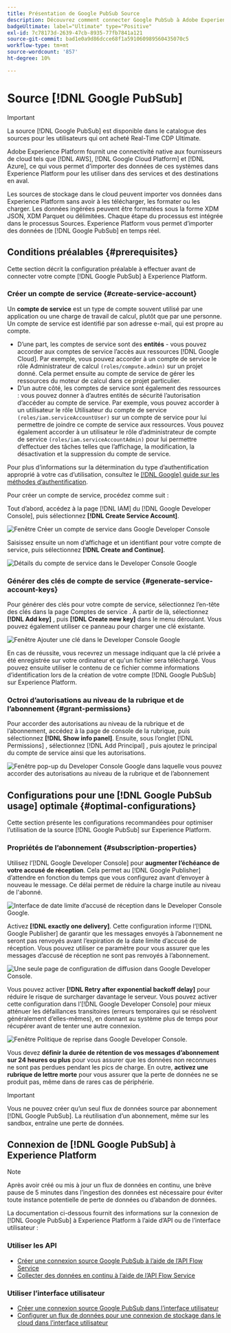 ```yaml
---
title: Présentation de Google PubSub Source
description: Découvrez comment connecter Google PubSub à Adobe Experience Platform à l’aide des API ou de l’interface utilisateur.
badgeUltimate: label="Ultimate" type="Positive"
exl-id: 7c78173d-2639-47cb-8935-77fb7841a121
source-git-commit: bad1e0a9d86dcce68f1a591060989560435070c5
workflow-type: tm+mt
source-wordcount: '857'
ht-degree: 10%

---
```


# Source [!DNL Google PubSub]

>[!IMPORTANT]
>
>La source [!DNL Google PubSub] est disponible dans le catalogue des sources pour les utilisateurs qui ont acheté Real-Time CDP Ultimate.

Adobe Experience Platform fournit une connectivité native aux fournisseurs de cloud tels que [!DNL AWS], [!DNL Google Cloud Platform] et [!DNL Azure], ce qui vous permet d’importer des données de ces systèmes dans Experience Platform pour les utiliser dans des services et des destinations en aval.

Les sources de stockage dans le cloud peuvent importer vos données dans Experience Platform sans avoir à les télécharger, les formater ou les charger. Les données ingérées peuvent être formatées sous la forme XDM JSON, XDM Parquet ou délimitées. Chaque étape du processus est intégrée dans le processus Sources. Experience Platform vous permet d’importer des données de [!DNL Google PubSub] en temps réel.

## Conditions préalables {#prerequisites}

Cette section décrit la configuration préalable à effectuer avant de connecter votre compte [!DNL Google PubSub] à Experience Platform.

### Créer un compte de service {#create-service-account}

Un **compte de service** est un type de compte souvent utilisé par une application ou une charge de travail de calcul, plutôt que par une personne. Un compte de service est identifié par son adresse e-mail, qui est propre au compte.

* D’une part, les comptes de service sont des **entités** - vous pouvez accorder aux comptes de service l’accès aux ressources [!DNL Google Cloud]. Par exemple, vous pouvez accorder à un compte de service le rôle Administrateur de calcul `(roles/compute.admin)` sur un projet donné. Cela permet ensuite au compte de service de gérer les ressources du moteur de calcul dans ce projet particulier.
* D’un autre côté, les comptes de service sont également des ressources : vous pouvez donner à d’autres entités de sécurité l’autorisation d’accéder au compte de service. Par exemple, vous pouvez accorder à un utilisateur le rôle Utilisateur du compte de service `(roles/iam.serviceAccountUser)` sur un compte de service pour lui permettre de joindre ce compte de service aux ressources. Vous pouvez également accorder à un utilisateur le rôle d’administrateur de compte de service `(roles/iam.serviceAccountAdmin)` pour lui permettre d’effectuer des tâches telles que l’affichage, la modification, la désactivation et la suppression du compte de service.

Pour plus d’informations sur la détermination du type d’authentification approprié à votre cas d’utilisation, consultez le [[!DNL Google] guide sur les méthodes d’authentification](https://cloud.google.com/docs/authentication).

Pour créer un compte de service, procédez comme suit :

Tout d’abord, accédez à la page [!DNL IAM] du [!DNL Google Developer Console], puis sélectionnez **[!DNL Create Service Account]**.

![Fenêtre Créer un compte de service dans Google Developer Console](../../images/tutorials/create/google-pubsub/create-service-account.png)

Saisissez ensuite un nom d’affichage et un identifiant pour votre compte de service, puis sélectionnez **[!DNL Create and Continue]**.

![Détails du compte de service dans le Developer Console Google](../../images/tutorials/create/google-pubsub/service-account-details.png)

### Générer des clés de compte de service {#generate-service-account-keys}

Pour générer des clés pour votre compte de service, sélectionnez l’en-tête des clés dans la page Comptes de service . À partir de là, sélectionnez **[!DNL Add key]** , puis **[!DNL Create new key]** dans le menu déroulant. Vous pouvez également utiliser ce panneau pour charger une clé existante.

![Fenêtre Ajouter une clé dans le Developer Console Google](../../images/tutorials/create/google-pubsub/add-key.png)

En cas de réussite, vous recevrez un message indiquant que la clé privée a été enregistrée sur votre ordinateur et qu&#39;un fichier sera téléchargé. Vous pouvez ensuite utiliser le contenu de ce fichier comme informations d’identification lors de la création de votre compte [!DNL Google PubSub] sur Experience Platform.

### Octroi d’autorisations au niveau de la rubrique et de l’abonnement {#grant-permissions}

Pour accorder des autorisations au niveau de la rubrique et de l’abonnement, accédez à la page de console de la rubrique, puis sélectionnez **[!DNL Show info panel]**. Ensuite, sous l’onglet [!DNL Permissions] , sélectionnez [!DNL Add Principal] , puis ajoutez le principal du compte de service ainsi que les autorisations.

![Fenêtre pop-up du Developer Console Google dans laquelle vous pouvez accorder des autorisations au niveau de la rubrique et de l’abonnement](../../images/tutorials/create/google-pubsub/add-principal.png)

## Configurations pour une [!DNL Google PubSub usage] optimale {#optimal-configurations}

Cette section présente les configurations recommandées pour optimiser l’utilisation de la source [!DNL Google PubSub] sur Experience Platform.

### Propriétés de l’abonnement {#subscription-properties}

Utilisez l’[!DNL Google Developer Console] pour **augmenter l’échéance de votre accusé de réception**. Cela permet au [!DNL Google Publisher] d’attendre en fonction du temps que vous configurez avant d’envoyer à nouveau le message. Ce délai permet de réduire la charge inutile au niveau de l&#39;abonné.

![Interface de date limite d’accusé de réception dans le Developer Console Google.](../../images/tutorials/create/google-pubsub/acknowledgement-deadline.png)

Activez **[!DNL exactly one delivery]**. Cette configuration informe l’[!DNL Google Publisher] de garantir que les messages envoyés à l’abonnement ne seront pas renvoyés avant l’expiration de la date limite d’accusé de réception. Vous pouvez utiliser ce paramètre pour vous assurer que les messages d’accusé de réception ne sont pas renvoyés à l’abonnement.

![Une seule page de configuration de diffusion dans Google Developer Console.](../../images/tutorials/create/google-pubsub/exactly-one-delivery.png)

Vous pouvez activer **[!DNL Retry after exponential backoff delay]** pour réduire le risque de surcharger davantage le serveur. Vous pouvez activer cette configuration dans l’[!DNL Google Developer Console] pour mieux atténuer les défaillances transitoires (erreurs temporaires qui se résolvent généralement d’elles-mêmes), en donnant au système plus de temps pour récupérer avant de tenter une autre connexion.

![Fenêtre Politique de reprise dans Google Developer Console.](../../images/tutorials/create/google-pubsub/retry-policy.png)

Vous devez **définir la durée de rétention de vos messages d’abonnement sur 24 heures ou plus** pour vous assurer que les données non reconnues ne sont pas perdues pendant les pics de charge. En outre, **activez une rubrique de lettre morte** pour vous assurer que la perte de données ne se produit pas, même dans de rares cas de périphérie.

>[!IMPORTANT]
>
>Vous ne pouvez créer qu’un seul flux de données source par abonnement [!DNL Google PubSub]. La réutilisation d’un abonnement, même sur les sandbox, entraîne une perte de données.

## Connexion de [!DNL Google PubSub] à Experience Platform

>[!NOTE]
>
>Après avoir créé ou mis à jour un flux de données en continu, une brève pause de 5 minutes dans l’ingestion des données est nécessaire pour éviter toute instance potentielle de perte de données ou d’abandon de données.

La documentation ci-dessous fournit des informations sur la connexion de [!DNL Google PubSub] à Experience Platform à l’aide d’API ou de l’interface utilisateur :

### Utiliser les API

* [Créer une connexion source Google PubSub à l’aide de l’API Flow Service](../../tutorials/api/create/cloud-storage/google-pubsub.md)
* [Collecter des données en continu à l’aide de l’API Flow Service](../../tutorials/api/collect/streaming.md)

### Utiliser l’interface utilisateur

* [Créer une connexion source Google PubSub dans l’interface utilisateur](../../tutorials/ui/create/cloud-storage/google-pubsub.md)
* [Configurer un flux de données pour une connexion de stockage dans le cloud dans l’interface utilisateur](../../tutorials/ui/dataflow/streaming/cloud-storage-streaming.md)
